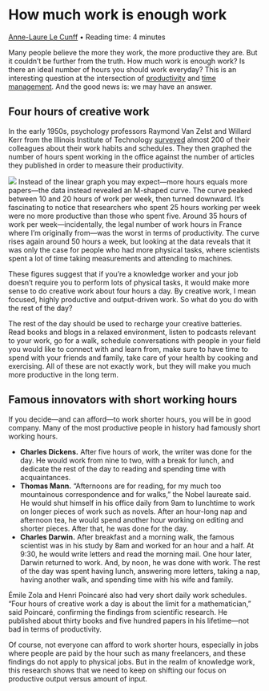 # How much work is enough work
[Anne-Laure Le Cunff](https://nesslabs.com/author/annelaure) • Reading time: 4 minutes

Many people believe the more they work, the more productive they are. But it couldn’t be further from the truth. How much work is enough work? Is there an ideal number of hours you should work everyday? This is an interesting question at the intersection of [productivity](https://nesslabs.com/mindful-productivity) and [time management](https://nesslabs.com/time-management). And the good news is: we may have an answer.
## Four hours of creative work
In the early 1950s, psychology professors Raymond Van Zelst and Willard Kerr from the Illinois Institute of Technology [surveyed](https://amzn.to/31TAz8V) almost 200 of their colleagues about their work habits and schedules. They then graphed the number of hours spent working in the office against the number of articles they published in order to measure their productivity.

![](https://cdn.nlark.com/yuque/0/2022/jpeg/459569/1648914575519-15bf926b-d680-4c8b-8174-cfa50364adf6.jpeg#clientId=u27839638-aa60-4&crop=0&crop=0&crop=1&crop=1&from=paste&id=u34f2ca20&margin=%5Bobject%20Object%5D&originHeight=629&originWidth=800&originalType=url&ratio=1&rotation=0&showTitle=false&status=done&style=none&taskId=ueb3dbdc8-7c02-4695-8fe3-6f9638dade1&title=)
Instead of the linear graph you may expect—more hours equals more papers—the data instead revealed an M-shaped curve. The curve peaked between 10 and 20 hours of work per week, then turned downward. It’s fascinating to notice that researchers who spent 25 hours working per week were no more productive than those who spent five. Around 35 hours of work per week—incidentally, the legal number of work hours in France where I’m originally from—was the worst in terms of productivity. The curve rises again around 50 hours a week, but looking at the data reveals that it was only the case for people who had more physical tasks, where scientists spent a lot of time taking measurements and attending to machines.

These figures suggest that if you’re a knowledge worker and your job doesn’t require you to perform lots of physical tasks, it would make more sense to do creative work about four hours a day. By creative work, I mean focused, highly productive and output-driven work. So what do you do with the rest of the day?

The rest of the day should be used to recharge your creative batteries. Read books and blogs in a relaxed environment, listen to podcasts relevant to your work, go for a walk, schedule conversations with people in your field you would like to connect with and learn from, make sure to have time to spend with your friends and family, take care of your health by cooking and exercising. All of these are not exactly work, but they will make you much more productive in the long term.
## Famous innovators with short working hours
If you decide—and can afford—to work shorter hours, you will be in good company. Many of the most productive people in history had famously short working hours.

- **Charles Dickens.** After five hours of work, the writer was done for the day. He would work from nine to two, with a break for lunch, and dedicate the rest of the day to reading and spending time with acquaintances.
- **Thomas Mann.** “Afternoons are for reading, for my much too mountainous correspondence and for walks,” the Nobel laureate said. He would shut himself in his office daily from 9am to lunchtime to work on longer pieces of work such as novels. After an hour-long nap and afternoon tea, he would spend another hour working on editing and shorter pieces. After that, he was done for the day.
- **Charles Darwin.** After breakfast and a morning walk, the famous scientist was in his study by 8am and worked for an hour and a half. At 9:30, he would write letters and read the morning mail. One hour later, Darwin returned to work. And, by noon, he was done with work. The rest of the day was spent having lunch, answering more letters, taking a nap, having another walk, and spending time with his wife and family.

Émile Zola and Henri Poincaré also had very short daily work schedules. “Four hours of creative work a day is about the limit for a mathematician,” said Poincaré, confirming the findings from scientific research. He published about thirty books and five hundred papers in his lifetime—not bad in terms of productivity.

Of course, not everyone can afford to work shorter hours, especially in jobs where people are paid by the hour such as many freelancers, and these findings do not apply to physical jobs. But in the realm of knowledge work, this research shows that we need to keep on shifting our focus on productive output versus amount of input.
